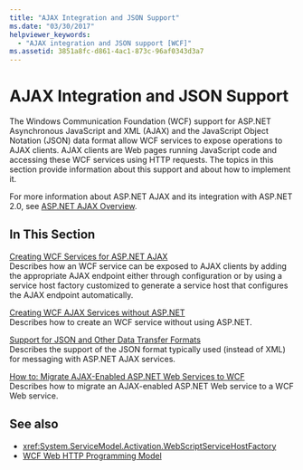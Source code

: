 ```yaml
---
title: "AJAX Integration and JSON Support"
ms.date: "03/30/2017"
helpviewer_keywords: 
  - "AJAX integration and JSON support [WCF]"
ms.assetid: 3851a8fc-d861-4ac1-873c-96af0343d3a7
---
```

# AJAX Integration and JSON Support
The Windows Communication Foundation (WCF) support for ASP.NET Asynchronous JavaScript and XML (AJAX) and the JavaScript Object Notation (JSON) data format allow WCF services to expose operations to AJAX clients. AJAX clients are Web pages running JavaScript code and accessing these WCF services using HTTP requests. The topics in this section provide information about this support and about how to implement it.  
  
 For more information about ASP.NET AJAX and its integration with ASP.NET 2.0, see [ASP.NET AJAX Overview](/aspnet/ajax/).  
  
## In This Section  
 [Creating WCF Services for ASP.NET AJAX](../../../../docs/framework/wcf/feature-details/creating-wcf-services-for-aspnet-ajax.md)  
 Describes how an WCF service can be exposed to AJAX clients by adding the appropriate AJAX endpoint either through configuration or by using a service host factory customized to generate a service host that configures the AJAX endpoint automatically.  
  
 [Creating WCF AJAX Services without ASP.NET](../../../../docs/framework/wcf/feature-details/creating-wcf-ajax-services-without-aspnet.md)  
 Describes how to create an WCF service without using ASP.NET.  
  
 [Support for JSON and Other Data Transfer Formats](../../../../docs/framework/wcf/feature-details/support-for-json-and-other-data-transfer-formats.md)  
 Describes the support of the JSON format typically used (instead of XML) for messaging with ASP.NET AJAX services.  
  
 [How to: Migrate AJAX-Enabled ASP.NET Web Services to WCF](../../../../docs/framework/wcf/feature-details/how-to-migrate-ajax-enabled-aspnet-web-services-to-wcf.md)  
 Describes how to migrate an AJAX-enabled ASP.NET Web service to a WCF Web service.  
  
## See also

- <xref:System.ServiceModel.Activation.WebScriptServiceHostFactory>
- [WCF Web HTTP Programming Model](../../../../docs/framework/wcf/feature-details/wcf-web-http-programming-model.md)
